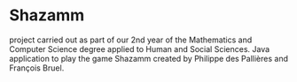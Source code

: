 # Shazamm
project carried out as part of our 2nd year of the Mathematics and Computer Science degree applied to Human and Social Sciences.  Java application to play the game Shazamm created by Philippe des Pallières and François Bruel.
